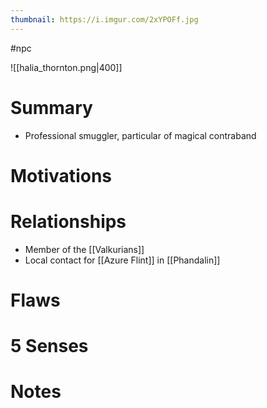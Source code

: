 ```yaml
---
thumbnail: https://i.imgur.com/2xYPOFf.jpg
---
```


#npc

![[halia_thornton.png|400]]
# Summary
-   Professional smuggler, particular of magical contraband

# Motivations
# Relationships
-   Member of the [[Valkurians]]
-   Local contact for [[Azure Flint]] in [[Phandalin]]

# Flaws
# 5 Senses
# Notes
